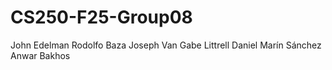 # CS250-F25-Group08
John Edelman
Rodolfo Baza
Joseph Van
Gabe Littrell
Daniel Marín Sánchez
Anwar Bakhos
